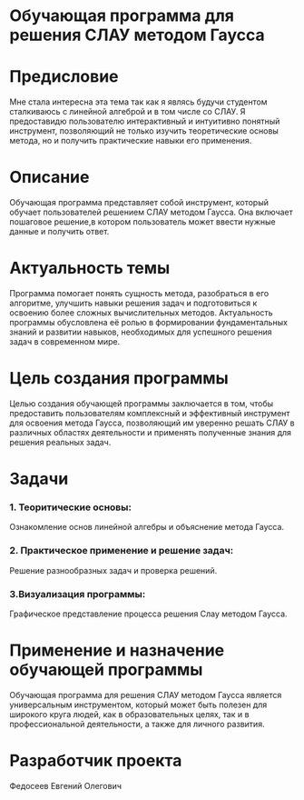 # Обучающая программа для решения СЛАУ методом Гаусса
# Предисловие
Мне стала интересна эта тема так как я являсь будучи студентом сталкиваюсь с линейной алгеброй и в том числе со СЛАУ. Я предоставидю пользователю интерактивный и интуитивно понятный инструмент, позволяющий не только изучить теоретические основы метода, но и получить практические навыки его применения.
# Описание
Обучающая программа представляет собой инструмент, который обучает пользователей решением СЛАУ методом Гаусса. Она включает пошаговое решение,в котором пользователь может ввести нужные данные и получить ответ.
# Актуальность темы
Программа помогает понять сущность метода, разобраться в его алгоритме, улучшить навыки решения задач и подготовиться к освоению более сложных вычислительных методов. Актуальность программы обусловлена её ролью в формировании фундаментальных знаний и развитии навыков, необходимых для успешного решения задач в современном мире.
# Цель создания программы
Целью создания обучающей программы заключается в том, чтобы предоставить пользователям комплексный и эффективный инструмент для освоения метода Гаусса, позволяющий им уверенно решать СЛАУ в различных областях деятельности и применять полученные знания для решения реальных задач.
# Задачи 
### 1. Теоритические основы: 
Ознакомление основ линейной алгебры и объяснение метода Гаусса.
### 2. Практическое применение и решение задач: 
Решение разнообразных задач и проверка решений.
### 3.Визуализация программы: 
Графическое представление процесса решения Слау методом Гаусса.
# Применение и назначение обучающей программы
Обучающая программа для решения СЛАУ методом Гаусса является универсальным инструментом, который может быть полезен для широкого круга людей, как в образовательных целях, так и в профессиональной деятельности, а также для личного развития.
# Разработчик проекта
Федосеев Евгений Олегович
